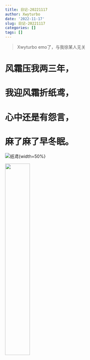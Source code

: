```yaml
---
title: 日记-20221117
author: Xwyturbo
date: '2022-11-17'
slug: 日记-20221117
categories: []
tags: []
---
```




> Xwyturbo emo了，与我徐某人无关

#  风霜压我两三年，


#  我迎风霜折纸鸢，


#  心中还是有怨言，


#  麻了麻了早冬眠。

![纸鸢](https://github.com/Xwyturbo/tryblog/tree/main/pics_wenyu/纸鸢.jpg){width=50%}

<img src="../../../../../xwy/Pictures/Saved Pictures/纸鸢2.png" width="40%" />

